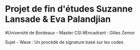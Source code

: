 # Projet de fin d'études Suzanne Lansade & Eva Palandjian
#Université de Bordeaux - Master CSI
#Encadrant : Gilles Zemor

Sujet - Wave : Un procédé de signature basé sur les codes

